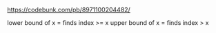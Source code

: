 https://codebunk.com/pb/8971100204482/


lower bound of x = finds index >= x
upper bound of x = finds index > x
